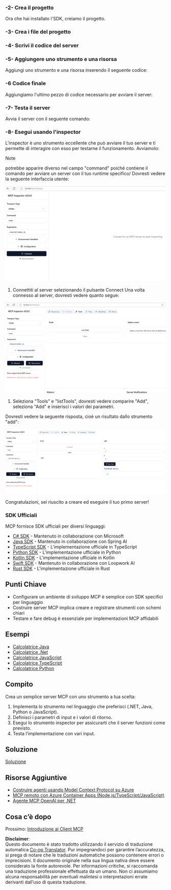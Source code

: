 <!--
CO_OP_TRANSLATOR_METADATA:
{
  "original_hash": "4d5b044c0924d393af3066e03d7d89c5",
  "translation_date": "2025-07-16T09:42:57+00:00",
  "source_file": "03-GettingStarted/01-first-server/README.md",
  "language_code": "it"
}
-->
### -2- Crea il progetto

Ora che hai installato l'SDK, creiamo il progetto.

### -3- Crea i file del progetto

### -4- Scrivi il codice del server

### -5- Aggiungere uno strumento e una risorsa

Aggiungi uno strumento e una risorsa inserendo il seguente codice:

### -6 Codice finale

Aggiungiamo l'ultimo pezzo di codice necessario per avviare il server:

### -7- Testa il server

Avvia il server con il seguente comando:

### -8- Esegui usando l'inspector

L'inspector è uno strumento eccellente che può avviare il tuo server e ti permette di interagire con esso per testarne il funzionamento. Avviamolo:
> [!NOTE]
> potrebbe apparire diverso nel campo "command" poiché contiene il comando per avviare un server con il tuo runtime specifico/
Dovresti vedere la seguente interfaccia utente:

![Connect](/03-GettingStarted/01-first-server/assets/connect.png)

1. Connettiti al server selezionando il pulsante Connect
  Una volta connesso al server, dovresti vedere quanto segue:

  ![Connected](/03-GettingStarted/01-first-server/assets/connected.png)

1. Seleziona "Tools" e "listTools", dovresti vedere comparire "Add", seleziona "Add" e inserisci i valori dei parametri.

  Dovresti vedere la seguente risposta, cioè un risultato dallo strumento "add":

  ![Result of running add](/03-GettingStarted/01-first-server/assets/ran-tool.png)

Congratulazioni, sei riuscito a creare ed eseguire il tuo primo server!

### SDK Ufficiali

MCP fornisce SDK ufficiali per diversi linguaggi:

- [C# SDK](https://github.com/modelcontextprotocol/csharp-sdk) - Mantenuto in collaborazione con Microsoft
- [Java SDK](https://github.com/modelcontextprotocol/java-sdk) - Mantenuto in collaborazione con Spring AI
- [TypeScript SDK](https://github.com/modelcontextprotocol/typescript-sdk) - L'implementazione ufficiale in TypeScript
- [Python SDK](https://github.com/modelcontextprotocol/python-sdk) - L'implementazione ufficiale in Python
- [Kotlin SDK](https://github.com/modelcontextprotocol/kotlin-sdk) - L'implementazione ufficiale in Kotlin
- [Swift SDK](https://github.com/modelcontextprotocol/swift-sdk) - Mantenuto in collaborazione con Loopwork AI
- [Rust SDK](https://github.com/modelcontextprotocol/rust-sdk) - L'implementazione ufficiale in Rust

## Punti Chiave

- Configurare un ambiente di sviluppo MCP è semplice con SDK specifici per linguaggio
- Costruire server MCP implica creare e registrare strumenti con schemi chiari
- Testare e fare debug è essenziale per implementazioni MCP affidabili

## Esempi

- [Calcolatrice Java](../samples/java/calculator/README.md)
- [Calcolatrice .Net](../../../../03-GettingStarted/samples/csharp)
- [Calcolatrice JavaScript](../samples/javascript/README.md)
- [Calcolatrice TypeScript](../samples/typescript/README.md)
- [Calcolatrice Python](../../../../03-GettingStarted/samples/python)

## Compito

Crea un semplice server MCP con uno strumento a tua scelta:

1. Implementa lo strumento nel linguaggio che preferisci (.NET, Java, Python o JavaScript).
2. Definisci i parametri di input e i valori di ritorno.
3. Esegui lo strumento inspector per assicurarti che il server funzioni come previsto.
4. Testa l’implementazione con vari input.

## Soluzione

[Soluzione](./solution/README.md)

## Risorse Aggiuntive

- [Costruire agenti usando Model Context Protocol su Azure](https://learn.microsoft.com/azure/developer/ai/intro-agents-mcp)
- [MCP remoto con Azure Container Apps (Node.js/TypeScript/JavaScript)](https://learn.microsoft.com/samples/azure-samples/mcp-container-ts/mcp-container-ts/)
- [Agente MCP OpenAI per .NET](https://learn.microsoft.com/samples/azure-samples/openai-mcp-agent-dotnet/openai-mcp-agent-dotnet/)

## Cosa c’è dopo

Prossimo: [Introduzione ai Client MCP](../02-client/README.md)

**Disclaimer**:  
Questo documento è stato tradotto utilizzando il servizio di traduzione automatica [Co-op Translator](https://github.com/Azure/co-op-translator). Pur impegnandoci per garantire l’accuratezza, si prega di notare che le traduzioni automatiche possono contenere errori o imprecisioni. Il documento originale nella sua lingua nativa deve essere considerato la fonte autorevole. Per informazioni critiche, si raccomanda una traduzione professionale effettuata da un umano. Non ci assumiamo alcuna responsabilità per eventuali malintesi o interpretazioni errate derivanti dall’uso di questa traduzione.